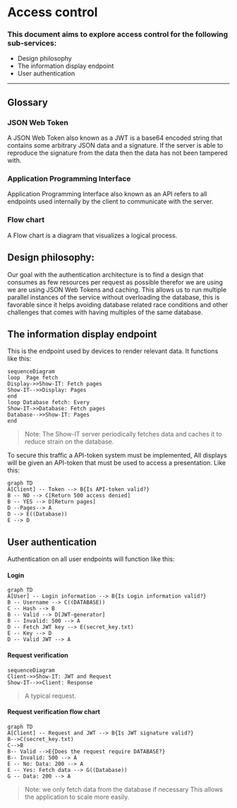 # Access control

### This document aims to explore access control for the following sub-services:
- Design philosophy
- The information display endpoint
- User authentication
---
## Glossary
### JSON Web Token
A JSON Web Token also known as a JWT is a base64 encoded string that contains some arbitrary JSON data and a signature. If the server is able to reproduce the signature from the data then the data has not been tampered with.
### Application Programming Interface
Application Programming Interface also known as an API refers to all endpoints used internally by the client to communicate with the server.
### Flow chart
A Flow chart is a diagram that visualizes a logical process.

##  Design philosophy:
Our goal with the authentication architecture is to find a design that consumes as few resources per request as possible therefor we are using we are using JSON Web Tokens and caching.
This allows us to run multiple parallel instances of the service without overloading the database,
this is favorable since it helps avoiding database related race conditions and other challenges that comes with having multiples of the same database.

## The information display endpoint
This is the endpoint used by devices to render relevant data. 
It functions like this:
```mermaid
sequenceDiagram
loop  Page fetch
Display->>Show-IT: Fetch pages
Show-IT-->>Display: Pages
end
loop Database fetch: Every
Show-IT->>Database: Fetch pages
Database-->>Show-IT: Pages
end
```
> Note: The Show-IT server periodically fetches data and caches it to reduce strain on the database.

To secure this traffic a API-token system must be implemented, All displays will be given an API-token that must be used to access a presentation. 
Like this:
```mermaid
graph TD
A[Client] -- Token --> B{Is API-token valid?}
B -- NO --> C[Return 500 access denied]
B -- YES --> D[Return pages]
D --Pages--> A
D --> E((Database))
E --> D
```
## User authentication
Authentication on all user endpoints will function like this:
#### Login
```mermaid
graph TD
A[User] -- Login information --> B{Is Login information valid?}
B -- Username --> C((DATABASE))
C -- Hash --> B
B -- Valid --> D[JWT-generator]
B -- Invalid: 500 --> A
D -- Fetch JWT key --> E(secret_key.txt)
E -- Key --> D
D -- Valid JWT --> A
```
#### Request verification
```mermaid
sequenceDiagram
Client->>Show-IT: JWT and Request
Show-IT-->>Client: Response
```
> A typical request.
#### Request verification flow chart
```mermaid
graph TD
A[Client] -- Request and JWT --> B{Is JWT signature valid?}
B-->C(secret_key.txt)
C-->B
B-- Valid -->E{Does the request require DATABASE?}
B-- Invalid: 500 --> A
E -- No: Data: 200 --> A
E -- Yes: Fetch data --> G((Database))
G -- Data: 200 --> A
```
> Note: we only fetch data from the database if necessary
> This allows the application to scale more easily. 


